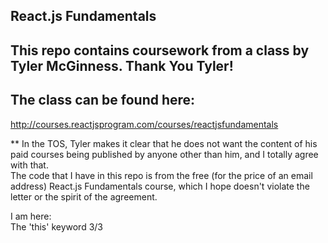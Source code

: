 ## React.js Fundamentals

## This repo contains coursework from a class by Tyler McGinness. Thank You Tyler!

## The class can be found here:  
http://courses.reactjsprogram.com/courses/reactjsfundamentals

** In the TOS, Tyler makes it clear that he does not want the content of his paid courses being published by anyone other than him, and I totally agree with that.  
The code that I have in this repo is from the free (for the price of an email address) React.js Fundamentals course, which I hope doesn't violate the letter or the spirit of the agreement.


I am here:  
The 'this' keyword 3/3
